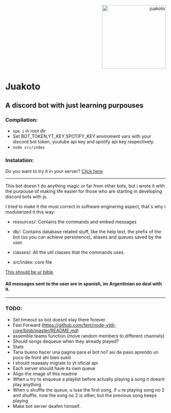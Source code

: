 <p align="right">
  <a href="https://github.com/jramosss">
    <img
      alt="juakoto"
      src="https://i.imgur.com/wpSY9E5.png"
      width="200"
    />
  </a>
</p>

# Juakoto

## A discord bot with just learning purpouses

### **Compilation:**
* `npm i` in root dir
* Set BOT_TOKEN,YT_KEY,SPOTIFY_KEY enviroment vars with your discord bot token, youtube api key and spotify api key respectively.
* `node src/index`

### **Instalation:**
Do you want to try it in your server? [Click here](https://discord.com/oauth2/authorize?client_id=741796245751726133&scope=bot&permissions=1597205592)  

---
This bot doesn`t do anything magic or far from other bots, but i wrote it with the purpouse of making life easier
for those who are starting in developing discord bots with js.

I tried to make it the most correct in software enginering aspect, that`s why i modularized it this way:  

* resources/: Contains the commands and embed messages
* db/: Contains database related stuff, like the help text, the
  prefix of the bot (so you can achieve persistence), aliases and queues saved by the user.

* classes/: All the util classes that the commands uses.

* src/index: core file

[This should be ur bible](https://discordjs.guide/)

#### All messages sent to the user are in spanish, im Argentinian so deal with it.
---


### TODO:

* Set timeout so bot doesnt stay there forever
* Fast Forward (https://github.com/fent/node-ytdl-core/blob/master/README.md)
* assemble teams function (move random members to different channels)
* Should songs dequeue when they already played?
* Stats
* Taria bueno hacer una pagina para el bot no? asi de paso aprendo un poco de front ahi bien sukiii
* I should reaaaaly migrate to yt oficial api 
* Each server should have its own queue
* Align the image of this readme  
* When u try to enqueue a playlist before actually playing a song it doesnt play anything
* When u shuffle the queue, u lose the first song, if u re playing song no 2 and shuffle, now the song no 2 is other, but the previous song keeps playing
* Make bot server deafen himself.